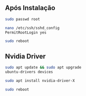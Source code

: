 ## Após Instalação

```bash
sudo passwd root

nano /etc/ssh/sshd_config
PermitRootLogin yes

sudo reboot

```

## Nvidia Driver

```bash
sudo apt update && sudo apt upgrade
ubuntu-drivers devices

sudo apt install nvidia-driver-X

sudo reboot

```
